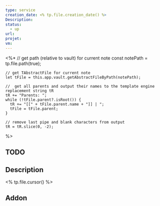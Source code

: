 ```yaml
---
type: service
creation_date: <% tp.file.creation_date() %>
Description: 
status:
  - up
url: 
projet: 
vm:
---
```



<%* 
	// get path (relative to vault) for current note
	const notePath = tp.file.path(true);
		
	// get TAbstractFile for current note
	let tFile = this.app.vault.getAbstractFileByPath(notePath);
	
	//	get all parents and output their names to the template engine replacement string tR
	tR += "Parents: ";
	while (!tFile.parent?.isRoot()) {
	  tR += "[[" + tFile.parent.name + "]] | ";	 
	  tFile = tFile.parent;
	}
	
	// remove last pipe and blank characters from output
	tR = tR.slice(0, -2);
%>

## TODO

## Description
<% tp.file.cursor() %>

## Addon